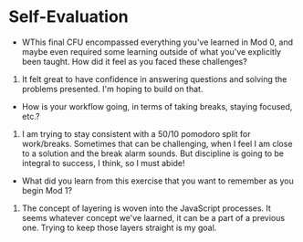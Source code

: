 # Self-Evaluation

- WThis final CFU encompassed everything you've learned in Mod 0, and maybe even required some learning outside of what you've explicitly been taught. How did it feel as you faced these challenges?
1. It felt great to have confidence in answering questions and solving the problems presented. I'm hoping to build on that. 

- How is your workflow going, in terms of taking breaks, staying focused, etc.?
1. I am trying to stay consistent with a 50/10 pomodoro split for work/breaks. Sometimes that can be challenging, when I feel I am close to a solution and the break alarm sounds. But discipline is going to be integral to success, I think, so I must abide!

- What did you learn from this exercise that you want to remember as you begin Mod 1?
1. The concept of layering is woven into the JavaScript processes. It seems whatever concept we've laarned, it can be a part of a previous one. Trying to keep those layers straight is my goal. 


